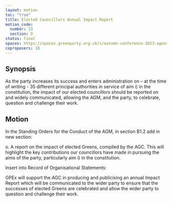 ```yaml
---
layout: motion
toc: "true"
title: Elected Councillors Annual Impact Report
motion_code:
  number: 23
  section: D
status: final
spaces: https://spaces.greenparty.org.uk/s/autumn-conference-2023-agenda-forum/post/post/view?id=11114
coproposers: 18
---
```

## Synopsis

As the party increases its success and enters administration on – at the time of writing - 35 different principal authorities in service of aim i) in the constitution, the impact of our elected councillors should be reported on and widely communicated, allowing the AGM, and the party, to celebrate, question and challenge their work.

## Motion

In the Standing Orders for the Conduct of the AGM, in section B1.2 add in new section:

o. A report on the impact of elected Greens, compiled by the AGC. This will highlight the key contributions our councillors have made in pursuing the aims of the party, particularly aim i) in the constitution.

Insert into Record of Organisational Statements:

GPEx will support the AGC in producing and publicising an annual Impact Report which will be communicated to the wider party to ensure that the successes of elected Greens are celebrated and allow the wider party to question and challenge their work.